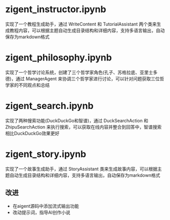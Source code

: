 # zigent_instructor.ipynb
实现了一个教程生成助手，通过 WriteContent 和 TutorialAssistant 两个类来生成教程内容，可以根据主题自动生成目录结构和详细内容，支持多语言输出，自动保存为markdown格式
# zigent_philosophy.ipynb
实现了一个哲学讨论系统，创建了三个哲学家角色(孔子、苏格拉底、亚里士多德)，通过 ManagerAgent 来协调三个哲学家进行讨论，可以针对问题获取三位哲学家的不同观点和总结
# zigent_search.ipynb
实现了两种搜索功能(DuckDuckGo和智谱)，通过 DuckSearchAction 和 ZhipuSearchAction 来执行搜索，可以获取在线内容并整合到回答中，智谱搜索相比DuckDuckGo效果更好
# zigent_story.ipynb
实现了一个故事生成助手，通过 StoryAssistant 类来生成故事内容，可以根据主题自动生成目录结构和详细内容，支持多语言输出，自动保存为markdown格式
## 改进
- 在aigent源码中添加流式输出功能
- 改动提示词，指导AI创作小说
